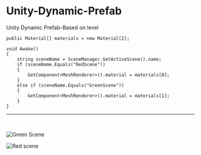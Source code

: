 # Unity-Dynamic-Prefab
Unity Dynamic Prefab-Based on level


    public Material[] materials = new Material[2];

    void Awake()
    {
        string sceneName = SceneManager.GetActiveScene().name;
        if (sceneName.Equals("RedScene"))
        {
            GetComponent<MeshRenderer>().material = materials[0];
        }
        else if (sceneName.Equals("GreenScene"))
        {
            GetComponent<MeshRenderer>().material = materials[1];
        }
    }

<hr>
<br>


![Green Scene](https://raw.githubusercontent.com/maifeeulasad/Unity-Dynamic-Prefab/master/greenScene.png)




![Red scene](https://raw.githubusercontent.com/maifeeulasad/Unity-Dynamic-Prefab/master/redScene.png)
